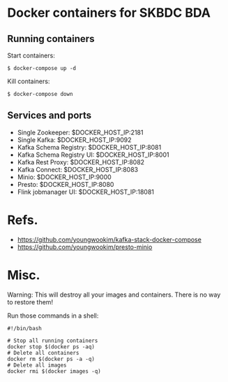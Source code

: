 # Docker containers for SKBDC BDA

## Running containers

Start containers:
```
$ docker-compose up -d

```

Kill containers:
```
$ docker-compose down
```

## Services and ports
- Single Zookeeper: $DOCKER_HOST_IP:2181
- Single Kafka: $DOCKER_HOST_IP:9092
- Kafka Schema Registry: $DOCKER_HOST_IP:8081
- Kafka Schema Registry UI: $DOCKER_HOST_IP:8001
- Kafka Rest Proxy: $DOCKER_HOST_IP:8082
- Kafka Connect: $DOCKER_HOST_IP:8083
- Minio: $DOCKER_HOST_IP:9000
- Presto: $DOCKER_HOST_IP:8080
- Flink jobmanager UI: $DOCKER_HOST_IP:18081

# Refs.
- https://github.com/youngwookim/kafka-stack-docker-compose
- https://github.com/youngwookim/presto-minio

# Misc.
Warning: This will destroy all your images and containers. There is no way to restore them!

Run those commands in a shell:
```
#!/bin/bash

# Stop all running containers
docker stop $(docker ps -aq)
# Delete all containers
docker rm $(docker ps -a -q)
# Delete all images
docker rmi $(docker images -q)
```
